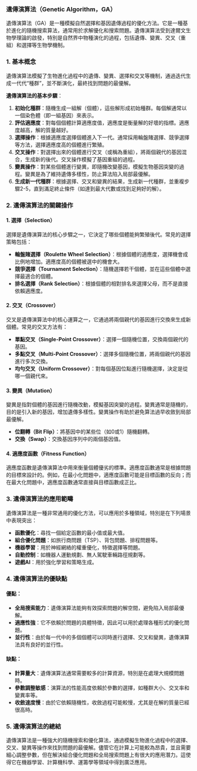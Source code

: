 ### 遺傳演算法（Genetic Algorithm，GA）

遺傳演算法（GA）是一種模擬自然選擇和基因遺傳過程的優化方法。它是一種基於進化的隨機搜索算法，通常用於求解優化和搜索問題。遺傳演算法受到達爾文生物學理論的啟發，特別是自然界中物種演化的過程，包括遺傳、變異、交叉（重組）和選擇等生物學機制。

### 1. **基本概念**
遺傳演算法模擬了生物進化過程中的遺傳、變異、選擇和交叉等機制，通過迭代生成一代代“種群”，並不斷演化，最終找到問題的最優解。

**遺傳演算法的基本步驟**：
1. **初始化種群**：隨機生成一組解（個體），這些解形成初始種群。每個解通常以一個染色體（即一組基因）來表示。
2. **評估適應度**：對每個個體計算適應度值，適應度是衡量解的好壞的指標。適應度越高，解的質量越好。
3. **選擇操作**：根據適應度選擇個體進入下一代。通常採用輪盤賭選擇、競爭選擇等方法，選擇適應度高的個體進行繁殖。
4. **交叉操作**：對選擇出來的個體進行交叉（或稱為重組），將兩個親代的基因混合，生成新的後代。交叉操作模擬了基因重組的過程。
5. **變異操作**：對某些個體進行變異，即隨機改變基因，模擬生物基因突變的過程。變異是為了維持遺傳多樣性，防止算法陷入局部最優解。
6. **生成新一代種群**：根據選擇、交叉和變異的結果，生成新一代種群，並重複步驟2-5，直到滿足終止條件（如達到最大代數或找到足夠好的解）。

### 2. **遺傳演算法的關鍵操作**

#### 1. **選擇（Selection）**
選擇是遺傳演算法的核心步驟之一，它決定了哪些個體能夠繁殖後代。常見的選擇策略包括：
- **輪盤賭選擇（Roulette Wheel Selection）**：根據個體的適應度，選擇機會成比例地增加。適應度高的個體被選中的機會大。
- **競爭選擇（Tournament Selection）**：隨機選擇若干個體，並在這些個體中選擇最適合的個體。
- **排名選擇（Rank Selection）**：根據個體的相對排名來選擇父母，而不是直接依賴適應度。

#### 2. **交叉（Crossover）**
交叉是遺傳演算法中的核心運算之一，它通過將兩個親代的基因進行交換來生成新個體。常見的交叉方法有：
- **單點交叉（Single-Point Crossover）**：選擇一個隨機位置，交換兩個親代的基因。
- **多點交叉（Multi-Point Crossover）**：選擇多個隨機位置，將兩個親代的基因進行多次交換。
- **均勻交叉（Uniform Crossover）**：對每個基因位點進行隨機選擇，決定是從哪一個親代來。

#### 3. **變異（Mutation）**
變異是指對個體的基因進行隨機改動，模擬基因突變的過程。變異通常是隨機的，目的是引入新的基因，增加遺傳多樣性。變異操作有助於避免算法過早收斂到局部最優解。
- **位翻轉（Bit Flip）**：將基因中的某些位（如0或1）隨機翻轉。
- **交換（Swap）**：交換基因序列中的兩個基因值。

#### 4. **適應度函數（Fitness Function）**
適應度函數是遺傳演算法中用來衡量個體優劣的標準。適應度函數通常是根據問題的目標來設計的。例如，在最小化問題中，適應度函數可能是目標函數的反向；而在最大化問題中，適應度函數通常直接與目標函數成正比。

### 3. **遺傳演算法的應用範疇**
遺傳演算法是一種非常通用的優化方法，可以應用於多種領域，特別是在下列場景中表現突出：
- **函數優化**：尋找一個給定函數的最小值或最大值。
- **組合優化問題**：如旅行商問題（TSP）、背包問題、排程問題等。
- **機器學習**：用於神經網絡的權重優化，特徵選擇等問題。
- **自動控制**：如機器人運動規劃、無人駕駛車輛路徑規劃等。
- **遊戲AI**：用於強化學習和策略生成。

### 4. **遺傳演算法的優缺點**

#### 優點：
- **全局搜索能力**：遺傳演算法能夠有效探索問題的解空間，避免陷入局部最優解。
- **適應性強**：它不依賴於問題的具體特徵，因此可以用於處理各種形式的優化問題。
- **並行性**：由於每一代中的多個個體可以同時進行選擇、交叉和變異，遺傳演算法具有良好的並行性。

#### 缺點：
- **計算量大**：遺傳演算法通常需要較多的計算資源，特別是在處理大規模問題時。
- **參數調整敏感**：演算法的性能高度依賴於參數的選擇，如種群大小、交叉率和變異率等。
- **收斂速度慢**：由於它依賴隨機性，收斂過程可能較慢，尤其是在解的質量已經很高時。

### 5. **遺傳演算法的總結**
遺傳演算法是一種強大的隨機搜索和優化算法，通過模擬生物進化過程中的選擇、交叉、變異等操作來找到問題的最優解。儘管它在計算上可能較為昂貴，並且需要細心調整參數，但在解決組合優化問題和全局搜索問題上有很大的應用潛力。這使得它在機器學習、計算機科學、運籌學等領域中得到廣泛應用。